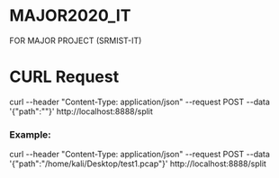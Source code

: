 # MAJOR2020_IT
FOR MAJOR PROJECT (SRMIST-IT)


# CURL Request
curl --header "Content-Type: application/json"   --request POST   --data '{"path":"<path>"}'   http://localhost:8888/split

### Example:
curl --header "Content-Type: application/json"   --request POST   --data '{"path":"/home/kali/Desktop/test1.pcap"}'   http://localhost:8888/split
